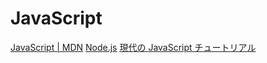 # JavaScript

[JavaScript | MDN](https://developer.mozilla.org/ja/docs/Web/JavaScript)
[Node.js](https://nodejs.org/ja/)
[現代の JavaScript チュートリアル](https://ja.javascript.info/)

